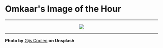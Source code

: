 # Omkaar's Image of the Hour

---

<div align="center">

<a href="https://unsplash.com/photos/a-motorcycle-rider-races-on-a-dirt-track-W6OLXCew2a0">
  <img src="https://images.unsplash.com/photo-1751356424626-71c30ced9eec?crop=entropy&cs=tinysrgb&fit=max&fm=jpg&ixid=M3w3NjA2Nzh8MHwxfHJhbmRvbXx8fHx8fHx8fDE3NTMyMDM2MDB8&ixlib=rb-4.1.0&q=80&w=1080" style="max-width:100%; height:auto;">
</a>



</div>

---

**Photo by** [Gijs Coolen](https://unsplash.com/@gijsparadijs) **on Unsplash**
